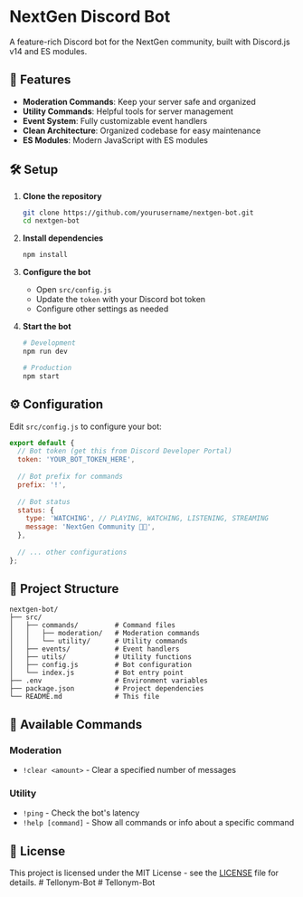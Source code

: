 # NextGen Discord Bot

A feature-rich Discord bot for the NextGen community, built with Discord.js v14 and ES modules.

## 🚀 Features

- **Moderation Commands**: Keep your server safe and organized
- **Utility Commands**: Helpful tools for server management
- **Event System**: Fully customizable event handlers
- **Clean Architecture**: Organized codebase for easy maintenance
- **ES Modules**: Modern JavaScript with ES modules

## 🛠️ Setup

1. **Clone the repository**
   ```bash
   git clone https://github.com/yourusername/nextgen-bot.git
   cd nextgen-bot
   ```

2. **Install dependencies**
   ```bash
   npm install
   ```

3. **Configure the bot**
   - Open `src/config.js`
   - Update the `token` with your Discord bot token
   - Configure other settings as needed

4. **Start the bot**
   ```bash
   # Development
   npm run dev
   
   # Production
   npm start
   ```

## ⚙️ Configuration

Edit `src/config.js` to configure your bot:

```javascript
export default {
  // Bot token (get this from Discord Developer Portal)
  token: 'YOUR_BOT_TOKEN_HERE',
  
  // Bot prefix for commands
  prefix: '!',
  
  // Bot status
  status: {
    type: 'WATCHING', // PLAYING, WATCHING, LISTENING, STREAMING
    message: 'NextGen Community 👨‍💻',
  },
  
  // ... other configurations
};
```

## 📂 Project Structure

```
nextgen-bot/
├── src/
│   ├── commands/         # Command files
│   │   ├── moderation/   # Moderation commands
│   │   └── utility/      # Utility commands
│   ├── events/           # Event handlers
│   ├── utils/            # Utility functions
│   ├── config.js         # Bot configuration
│   └── index.js          # Bot entry point
├── .env                  # Environment variables
├── package.json          # Project dependencies
└── README.md             # This file
```

## 🤖 Available Commands

### Moderation
- `!clear <amount>` - Clear a specified number of messages

### Utility
- `!ping` - Check the bot's latency
- `!help [command]` - Show all commands or info about a specific command

## 📝 License

This project is licensed under the MIT License - see the [LICENSE](LICENSE) file for details.
#   T e l l o n y m - B o t 
 
 #   T e l l o n y m - B o t 
 
 
